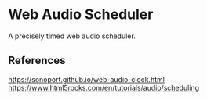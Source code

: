 # Web Audio Scheduler

A precisely timed web audio scheduler.

## References

https://sonoport.github.io/web-audio-clock.html  
https://www.html5rocks.com/en/tutorials/audio/scheduling  

